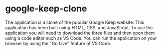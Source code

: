 # google-keep-clone

The application is a clone of the popular Google Keep website.
This application has been built using HTML, CSS, and JavaScript.
To use the application you will need to download the three files and then open them using a code editor such as VS Code.
You can run the application on your browser by using the "Go Live" feature of VS Code.
